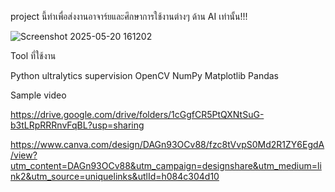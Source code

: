 project นี้ทำเพื่อส่งงานอาจาร์ยและศึกษาการใช้งานต่างๆ ด้าน AI เท่านั้น!!!

![Screenshot 2025-05-20 161202](https://github.com/user-attachments/assets/79c450c4-0875-4976-b515-c13645b8115e)

Tool ที่ใช้งาน

Python
ultralytics
supervision
OpenCV
NumPy
Matplotlib
Pandas

Sample video

https://drive.google.com/drive/folders/1cGgfCR5PtQXNtSuG-b3tLRpRRRnvFqBL?usp=sharing

https://www.canva.com/design/DAGn93OCv88/fzc8tVvpS0Md2R1ZY6EgdA/view?utm_content=DAGn93OCv88&utm_campaign=designshare&utm_medium=link2&utm_source=uniquelinks&utlId=h084c304d10
